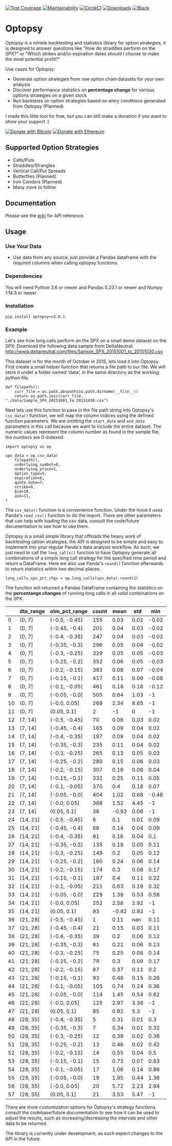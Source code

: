 [![Test Coverage](https://api.codeclimate.com/v1/badges/37b11e992a6900d30310/test_coverage)](https://codeclimate.com/github/michaelchu/optopsy/test_coverage)
[![Maintainability](https://api.codeclimate.com/v1/badges/37b11e992a6900d30310/maintainability)](https://codeclimate.com/github/michaelchu/optopsy/maintainability)
[![CircleCI](https://circleci.com/gh/michaelchu/optopsy.svg?style=shield)](https://circleci.com/gh/michaelchu/optopsy)
[![Downloads](https://pepy.tech/badge/optopsy)](https://pepy.tech/project/optopsy)
[![Black](https://img.shields.io/badge/code%20style-black-000000.svg)](https://github.com/ambv/black)

# Optopsy

Optopsy is a nimble backtesting and statistics library for option strategies, it is designed to answer questions like
"How do straddles perform on the SPX?" or "Which strikes and/or expiration dates should I choose to make the most potential profit?"

Use cases for Optopsy:
* Generate option strategies from raw option chain datasets for your own analysis
* Discover performance statistics on **percentage change** for various options strategies on a given stock
* Run backtests on option strategies based on entry conditions generated from Optopsy (Planned)

I made this little tool for free, but you can still make a donation if you want to show your support :)

[![Donate with Bitcoin](https://en.cryptobadges.io/badge/micro/19hqbAtWCMdZHjgyAA6D4o5arRkM68JqRu)](https://en.cryptobadges.io/donate/19hqbAtWCMdZHjgyAA6D4o5arRkM68JqRu)
[![Donate with Ethereum](https://en.cryptobadges.io/badge/micro/0x15DC7D81fDA5e0DfDb5ad6048E2BC909D1047E86)](https://en.cryptobadges.io/donate/0x15DC7D81fDA5e0DfDb5ad6048E2BC909D1047E86)

## Supported Option Strategies
* Calls/Puts
* Straddles/Strangles
* Vertical Call/Put Spreads
* Butterflies (Planned)
* Iron Condors (Planned)
* Many more to follow

## Documentation
Please see the [wiki](https://github.com/michaelchu/optopsy/wiki) for API reference.

## Usage

### Use Your Data
* Use data from any source, just provide a Pandas dataframe with the required columns when calling optopsy functions.

### Dependencies
You will need Python 3.6 or newer and Pandas 0.23.1 or newer and Numpy 1.14.3 or newer.

### Installation
```
pip install optopsy==2.0.1
```

### Example

Let's see how long calls perform on the SPX on a small demo dataset on the SPX:
Download the following data sample from DeltaNeutral: http://www.deltaneutral.com/files/Sample_SPX_20151001_to_20151030.csv

This dataset is for the month of October in 2015, lets load it into Optopsy. First create a small helper function
that returns a file path to our file. We will store it under a folder named 'data', in the same directory as the working python file.
```
def filepath():
    curr_file = os.path.abspath(os.path.dirname(__file__))
    return os.path.join(curr_file, "./data/Sample_SPX_20151001_to_20151030.csv")
```

Next lets use this function to pass in the file path string into Optopsy's `csv_data()` function, we will map the column
indices using the defined function parameters. We are omitting the `start_date` and `end_date` parameters in this call because
we want to include the entire dataset. The numeric values represent the column number as found in the sample file, the
numbers are 0-indexed:
```
import optopsy as op

spx_data = op.csv_data(
    filepath(),
    underlying_symbol=0,
    underlying_price=1,
    option_type=5,
    expiration=6,
    quote_date=7,
    strike=8,
    bid=10,
    ask=11,
)
```  
The `csv_data()` function is a convenience function. Under the hood it uses Panda's `read_csv()` function to do the import.
There are other parameters that can help with loading the csv data, consult the code/future documentation to see how to use them.

Optopsy is a small simple library that offloads the heavy work of backtesting option strategies, the API is designed to be simple
and easy to implement into your regular Panda's data analysis workflow. As such, we just need to call the `long_calls()` function
to have Optopsy generate all combinations of a simple long call strategy for the specified time period and return a DataFrame. Here we
also use Panda's `round()` function afterwards to return statistics within two decimal places.

```
long_calls_spx_pct_chgs = op.long_calls(spx_data).round(2)
```

The function will returned a Pandas DataFrame containing the statistics on the **percentange changes** of running long calls in all *valid* combinations on the SPX:

|    | dte_range   | otm_pct_range   |   count |   mean |   std |   min |   25% |   50% |   75% |   max |
|----|-------------|-----------------|---------|--------|-------|-------|-------|-------|-------|-------|
|  0 | (0, 7]      | (-0.5, -0.45]   |     155 |   0.03 |  0.02 | -0.02 |  0.01 |  0.02 |  0.04 |  0.11 |
|  1 | (0, 7]      | (-0.45, -0.4]   |     201 |   0.04 |  0.03 | -0.02 |  0.01 |  0.03 |  0.06 |  0.12 |
|  2 | (0, 7]      | (-0.4, -0.35]   |     247 |   0.04 |  0.03 | -0.02 |  0.02 |  0.04 |  0.07 |  0.13 |
|  3 | (0, 7]      | (-0.35, -0.3]   |     296 |   0.05 |  0.04 | -0.02 |  0.02 |  0.04 |  0.08 |  0.15 |
|  4 | (0, 7]      | (-0.3, -0.25]   |     329 |   0.05 |  0.05 | -0.03 |  0.02 |  0.05 |  0.09 |  0.17 |
|  5 | (0, 7]      | (-0.25, -0.2]   |     352 |   0.06 |  0.05 | -0.03 |  0.02 |  0.05 |   0.1 |   0.2 |
|  6 | (0, 7]      | (-0.2, -0.15]   |     383 |   0.08 |  0.07 | -0.04 |  0.03 |  0.07 |  0.13 |  0.26 |
|  7 | (0, 7]      | (-0.15, -0.1]   |     417 |   0.11 |  0.09 | -0.06 |  0.04 |  0.09 |  0.17 |  0.37 |
|  8 | (0, 7]      | (-0.1, -0.05]   |     461 |   0.18 |  0.16 | -0.12 |  0.07 |  0.15 |  0.28 |  0.69 |
|  9 | (0, 7]      | (-0.05, -0.0]   |     505 |   0.64 |  1.03 |    -1 |  0.14 |  0.37 |  0.87 |  7.62 |
| 10 | (0, 7]      | (-0.0, 0.05]    |     269 |   2.34 |  8.65 |    -1 |    -1 | -0.89 |  1.16 |    68 |
| 11 | (0, 7]      | (0.05, 0.1]     |       2 |     -1 |     0 |    -1 |    -1 |    -1 |    -1 |    -1 |
| 12 | (7, 14]     | (-0.5, -0.45]   |      70 |   0.06 |  0.03 |  0.02 |  0.03 |  0.07 |  0.08 |  0.12 |
| 13 | (7, 14]     | (-0.45, -0.4]   |     165 |   0.09 |  0.04 |  0.02 |  0.06 |  0.08 |   0.1 |  0.17 |
| 14 | (7, 14]     | (-0.4, -0.35]   |     197 |   0.09 |  0.04 |  0.02 |  0.07 |  0.09 |  0.12 |  0.19 |
| 15 | (7, 14]     | (-0.35, -0.3]   |     235 |   0.11 |  0.04 |  0.02 |  0.09 |   0.1 |  0.13 |  0.21 |
| 16 | (7, 14]     | (-0.3, -0.25]   |     265 |   0.13 |  0.05 |  0.03 |   0.1 |  0.12 |  0.15 |  0.25 |
| 17 | (7, 14]     | (-0.25, -0.2]   |     280 |   0.15 |  0.06 |  0.03 |  0.11 |  0.14 |  0.18 |   0.3 |
| 18 | (7, 14]     | (-0.2, -0.15]   |     307 |   0.18 |  0.08 |  0.04 |  0.14 |  0.18 |  0.23 |  0.38 |
| 19 | (7, 14]     | (-0.15, -0.1]   |     332 |   0.25 |  0.11 |  0.05 |  0.18 |  0.24 |  0.31 |  0.54 |
| 20 | (7, 14]     | (-0.1, -0.05]   |     370 |    0.4 |  0.18 |  0.07 |  0.29 |  0.39 |  0.52 |  0.97 |
| 21 | (7, 14]     | (-0.05, -0.0]   |     404 |   1.02 |  0.68 | -0.46 |  0.58 |  0.86 |  1.32 |   4.4 |
| 22 | (7, 14]     | (-0.0, 0.05]    |     388 |   1.52 |  4.45 |    -1 | -0.99 | -0.73 |  2.65 |    32 |
| 23 | (7, 14]     | (0.05, 0.1]     |      36 |  -0.93 |  0.06 |    -1 |    -1 | -0.94 | -0.87 | -0.83 |
| 24 | (14, 21]    | (-0.5, -0.45]   |       6 |    0.1 |  0.01 |  0.09 |  0.09 |   0.1 |   0.1 |   0.1 |
| 25 | (14, 21]    | (-0.45, -0.4]   |      66 |   0.14 |  0.04 |  0.09 |  0.11 |  0.14 |  0.17 |  0.23 |
| 26 | (14, 21]    | (-0.4, -0.35]   |      91 |   0.16 |  0.04 |   0.1 |  0.12 |  0.16 |   0.2 |  0.25 |
| 27 | (14, 21]    | (-0.35, -0.3]   |     135 |   0.18 |  0.05 |  0.11 |  0.13 |  0.17 |  0.21 |  0.28 |
| 28 | (14, 21]    | (-0.3, -0.25]   |     149 |    0.2 |  0.05 |  0.12 |  0.15 |   0.2 |  0.25 |  0.33 |
| 29 | (14, 21]    | (-0.25, -0.2]   |     160 |   0.24 |  0.06 |  0.14 |  0.18 |  0.23 |  0.29 |   0.4 |
| 30 | (14, 21]    | (-0.2, -0.15]   |     174 |    0.3 |  0.08 |  0.17 |  0.23 |  0.29 |  0.35 |  0.51 |
| 31 | (14, 21]    | (-0.15, -0.1]   |     187 |    0.4 |  0.11 |  0.22 |   0.3 |  0.38 |  0.48 |   0.7 |
| 32 | (14, 21]    | (-0.1, -0.05]   |     211 |   0.63 |  0.19 |  0.32 |  0.47 |   0.6 |  0.75 |  1.16 |
| 33 | (14, 21]    | (-0.05, -0.0]   |     229 |   1.39 |  0.53 |  0.58 |     1 |   1.3 |  1.73 |   3.1 |
| 34 | (14, 21]    | (-0.0, 0.05]    |     252 |   2.58 |  2.92 |    -1 |    -1 |  2.72 |  4.56 |  10.1 |
| 35 | (14, 21]    | (0.05, 0.1]     |      93 |  -0.82 |  0.92 |    -1 |    -1 |    -1 |    -1 |  6.39 |
| 36 | (21, 28]    | (-0.5, -0.45]   |       1 |   0.11 |   nan |  0.11 |  0.11 |  0.11 |  0.11 |  0.11 |
| 37 | (21, 28]    | (-0.45, -0.4]   |      21 |   0.15 |  0.03 |  0.11 |  0.12 |  0.15 |  0.17 |  0.23 |
| 38 | (21, 28]    | (-0.4, -0.35]   |      39 |    0.2 |  0.06 |  0.12 |  0.16 |  0.18 |  0.24 |  0.32 |
| 39 | (21, 28]    | (-0.35, -0.3]   |      61 |   0.21 |  0.06 |  0.13 |  0.17 |   0.2 |  0.26 |  0.35 |
| 40 | (21, 28]    | (-0.3, -0.25]   |      75 |   0.25 |  0.08 |  0.14 |   0.2 |  0.24 |  0.31 |  0.41 |
| 41 | (21, 28]    | (-0.25, -0.2]   |      79 |    0.3 |  0.09 |  0.17 |  0.23 |  0.27 |  0.37 |  0.49 |
| 42 | (21, 28]    | (-0.2, -0.15]   |      87 |   0.37 |  0.11 |   0.2 |  0.29 |  0.34 |  0.45 |  0.62 |
| 43 | (21, 28]    | (-0.15, -0.1]   |      93 |   0.48 |  0.15 |  0.26 |  0.37 |  0.46 |  0.58 |  0.85 |
| 44 | (21, 28]    | (-0.1, -0.05]   |     105 |   0.74 |  0.24 |  0.36 |  0.56 |  0.71 |  0.89 |  1.39 |
| 45 | (21, 28]    | (-0.05, -0.0]   |     114 |   1.45 |  0.54 |  0.62 |  1.05 |  1.34 |  1.73 |  3.28 |
| 46 | (21, 28]    | (-0.0, 0.05]    |     125 |   2.97 |  3.38 |    -1 |  1.29 |  2.58 |  4.21 | 17.15 |
| 47 | (21, 28]    | (0.05, 0.1]     |      85 |   0.82 |   5.3 |    -1 |    -1 |    -1 |    -1 |  19.5 |
| 48 | (28, 35]    | (-0.4, -0.35]   |       5 |   0.31 |  0.01 |   0.3 |   0.3 |  0.31 |  0.32 |  0.32 |
| 49 | (28, 35]    | (-0.35, -0.3]   |       7 |   0.34 |  0.01 |  0.32 |  0.33 |  0.35 |  0.35 |  0.36 |
| 50 | (28, 35]    | (-0.3, -0.25]   |      12 |   0.39 |  0.02 |  0.36 |  0.37 |  0.39 |   0.4 |  0.42 |
| 51 | (28, 35]    | (-0.25, -0.2]   |      13 |   0.46 |  0.02 |  0.42 |  0.44 |  0.45 |  0.47 |  0.49 |
| 52 | (28, 35]    | (-0.2, -0.15]   |      14 |   0.55 |  0.04 |   0.5 |  0.53 |  0.55 |  0.58 |  0.62 |
| 53 | (28, 35]    | (-0.15, -0.1]   |      15 |   0.73 |  0.07 |  0.63 |  0.67 |  0.72 |  0.77 |  0.84 |
| 54 | (28, 35]    | (-0.1, -0.05]   |      17 |   1.06 |  0.14 |  0.86 |  0.94 |  1.05 |  1.17 |  1.32 |
| 55 | (28, 35]    | (-0.05, -0.0]   |      19 |   1.95 |  0.44 |  1.36 |  1.58 |  1.87 |  2.26 |  2.79 |
| 56 | (28, 35]    | (-0.0, 0.05]    |      20 |   5.72 |  2.23 |  2.94 |  3.85 |  5.23 |  7.33 |  9.97 |
| 57 | (28, 35]    | (0.05, 0.1]     |      21 |   3.53 |  5.47 |    -1 |    -1 |    -1 | 10.38 | 11.32 |

There are more customization options for Optopsy's strategy functions, consult the codebase/future documentation to see how it can be used to adjust the results, such as increasing/decreasing
the intervals and other data to be returned.

The library is currently under development, as such expect changes to the API in the future.

